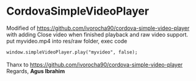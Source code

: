 # CordovaSimpleVideoPlayer
Modified of https://github.com/ivorocha90/cordova-simple-video-player with adding Close video when finished playback and raw video support.<br>
put myvideo.mp4 into res/raw folder, exec code<br>
 <code> window.simpleVideoPlayer.play("myvideo", false); </code><br><br>
Thanx to https://github.com/ivorocha90/cordova-simple-video-player
<br>Regards,  <b>Agus Ibrahim</b>

